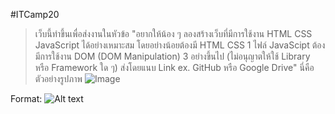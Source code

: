 #ITCamp20

> เว็บนี้ทำขึ้นเพื่อส่งงานในหัวข้อ "อยากให้น้อง ๆ ลองสร้างเว็บที่มีการใช้งาน HTML CSS JavaScript ได้อย่างเหมาะสม โดยอย่างน้อยต้องมี HTML CSS 1 ไฟล์ JavaScipt ต้องมีการใช้งาน DOM (DOM Manipulation) 3 อย่างขึ้นไป (ไม่อนุญาตให้ใช้ Library หรือ Framework ใด ๆ) ส่งโดยแนบ Link ex. GitHub หรือ Google Drive"
> นี่คือตัวอย่างรูปภาพ
![Image](https://images.unsplash.com/photo-1501780392773-287d506245a5?auto=format&fit=crop&w=1950&q=80&ixid=dW5zcGxhc2guY29tOzs7Ozs%3D)

Format: ![Alt text](url)
